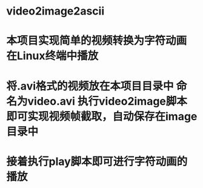 # video2image2ascii
# 本项目实现简单的视频转换为字符动画 在Linux终端中播放
# 将.avi格式的视频放在本项目目录中 命名为video.avi 执行video2image脚本 即可实现视频帧截取，自动保存在image目录中
# 接着执行play脚本即可进行字符动画的播放
